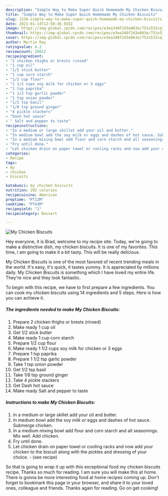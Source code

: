 ```yaml
---
description: "Simple Way to Make Super Quick Homemade My Chicken Biscuits"
title: "Simple Way to Make Super Quick Homemade My Chicken Biscuits"
slug: 1226-simple-way-to-make-super-quick-homemade-my-chicken-biscuits
date: 2021-01-14T12:58:36.915Z
image: https://img-global.cpcdn.com/recipes/e3ea340f2d3e863e/751x532cq70/my-chicken-biscuits-recipe-main-photo.jpg
thumbnail: https://img-global.cpcdn.com/recipes/e3ea340f2d3e863e/751x532cq70/my-chicken-biscuits-recipe-main-photo.jpg
cover: https://img-global.cpcdn.com/recipes/e3ea340f2d3e863e/751x532cq70/my-chicken-biscuits-recipe-main-photo.jpg
author: Myrtie Ray
ratingvalue: 4.2
reviewcount: 28812
recipeingredient:
- "2 chicken thighs or brests rinsed"
- "1 cup oil"
- "1/2 stick butter"
- "1 cup corn starch"
- "1/2 cup flour"
- "1 1/2 cups soy milk for chicken or 3 eggs"
- "1 tsp paprika"
- "1 1/2 tsp garlic powder"
- "1 tsp onion powder"
- "1/2 tsp basil"
- "1/8 tsp ground ginger"
- "4 pickle stackers"
- "Dash hot sauce"
- " Salt and pepper to taste"
recipeinstructions:
- "In a medium or large skillet add your oil and butter."
- "In medium bowl add the soy milk or eggs and dashes of hot sauce. Submerge chicken."
- "In a medium mixing bowl add flour and corn starch and all seasonings. Mix well. Add chicken."
- "Fry until done."
- "Let chicken drain on paper towel or cooling racks and now add your chicken to the biscuit along with the pickles and dressing of your choice.           (see recipe)"
categories:
- Recipe
tags:
- my
- chicken
- biscuits

katakunci: my chicken biscuits 
nutrition: 292 calories
recipecuisine: American
preptime: "PT12M"
cooktime: "PT43M"
recipeyield: "1"
recipecategory: Dessert

---
```



![My Chicken Biscuits](https://img-global.cpcdn.com/recipes/e3ea340f2d3e863e/751x532cq70/my-chicken-biscuits-recipe-main-photo.jpg)

Hey everyone, it is Brad, welcome to my recipe site. Today, we're going to make a distinctive dish, my chicken biscuits. It is one of my favorites. This time, I am going to make it a bit tasty. This will be really delicious.



My Chicken Biscuits is one of the most favored of recent trending meals in the world. It's easy, it's quick, it tastes yummy. It is appreciated by millions daily. My Chicken Biscuits is something which I have loved my entire life. They're nice and they look fantastic.


To begin with this recipe, we have to first prepare a few ingredients. You can cook my chicken biscuits using 14 ingredients and 5 steps. Here is how you can achieve it.

<!--inarticleads1-->

##### The ingredients needed to make My Chicken Biscuits:

1. Prepare 2 chicken thighs or brests (rinsed)
1. Make ready 1 cup oil
1. Get 1/2 stick butter
1. Make ready 1 cup corn starch
1. Prepare 1/2 cup flour
1. Make ready 1 1/2 cups soy milk for chicken or 3 eggs
1. Prepare 1 tsp paprika
1. Prepare 1 1/2 tsp garlic powder
1. Take 1 tsp onion powder
1. Get 1/2 tsp basil
1. Take 1/8 tsp ground ginger
1. Take 4 pickle stackers
1. Get Dash hot sauce
1. Make ready  Salt and pepper to taste




<!--inarticleads2-->

##### Instructions to make My Chicken Biscuits:

1. In a medium or large skillet add your oil and butter.
1. In medium bowl add the soy milk or eggs and dashes of hot sauce. Submerge chicken.
1. In a medium mixing bowl add flour and corn starch and all seasonings. Mix well. Add chicken.
1. Fry until done.
1. Let chicken drain on paper towel or cooling racks and now add your chicken to the biscuit along with the pickles and dressing of your choice. -           (see recipe)




So that is going to wrap it up with this exceptional food my chicken biscuits recipe. Thanks so much for reading. I am sure you will make this at home. There is gonna be more interesting food at home recipes coming up. Don't forget to bookmark this page in your browser, and share it to your loved ones, colleague and friends. Thanks again for reading. Go on get cooking!
